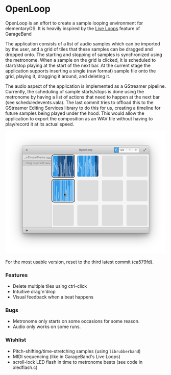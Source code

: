 # OpenLoop
OpenLoop is an effort to create a sample looping environment for elementaryOS.
It is heavily inspired by the [Live Loops](https://support.apple.com/kb/PH24856?viewlocale=en_US&locale=en_US) feature of GarageBand

The application consists of a list of audio samples which can be imported by the user, and a grid of tiles that these samples can be dragged and dropped onto.
The starting and stopping of samples is synchronized using the metronome. When a sample on the grid is clicked, it is scheduled to start/stop playing at the start of the next bar.
At the current stage the application supports inserting a single (raw format) sample file onto the grid, playing it, dragging it around, and deleting it.

The audio aspect of the application is implemented as a GStreamer pipeline.
Currently, the scheduling of sample starts/stops is done using the metronome by having a list of actions that need to happen at the next bar (see scheduledevents.vala).
The last commit tries to offload this to the GStreamer Editing Services library to do this for us, creating a timeline for future samples being played under the hood.
This would allow the application to export the composition as an WAV file without having to play/record it at its actual speed.

![screenshot](screenshot.png)

For the most usable version, reset to the third latest commit (ca579fd).

### Features

 * Delete multiple tiles using ctrl-click
 * Intuitive drag'n'drop
 * Visual feedback when a beat happens

### Bugs

 * Metronome only starts on some occasions for some reason.
 * Audio only works on some runs.

### Wishlist

 * Pitch-shifting/time-stretching samples (using `librubberband`)
 * MIDI sequencing (like in GarageBand's Live Loops)
 * scroll-lock LED flash in time to metronome beats (see code in xledflash.c)
